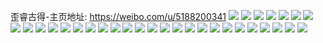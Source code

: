 歪睿古得-主页地址: https://weibo.com/u/5188200341 
![](https://wx4.sinaimg.cn/mw2000/005F79UFly1h8wygtimluj30u00ya0y1.jpg) 
![](https://wx4.sinaimg.cn/mw2000/005F79UFly1h8s5674rcgj30zo2561kx.jpg) 
![](https://wx4.sinaimg.cn/mw2000/005F79UFly1h8phu8wo7wj32c02c04qq.jpg) 
![](https://wx4.sinaimg.cn/mw2000/005F79UFly1h8niu481vkj32c02c0npe.jpg) 
![](https://wx4.sinaimg.cn/mw2000/005F79UFly1h8klcp8d26j30zo256h1o.jpg) 
![](https://wx4.sinaimg.cn/mw2000/005F79UFly1h8jtdghgjgj30zo256h0e.jpg) 
![](https://wx4.sinaimg.cn/mw2000/005F79UFly1h8iy2l20goj30v90v9gql.jpg) 
![](https://wx4.sinaimg.cn/mw2000/005F79UFly1h8bf3zbek7j31o01o0hdt.jpg) 
![](https://wx4.sinaimg.cn/mw2000/005F79UFly1h7z7sgn6njj30zo2567u2.jpg) 
![](https://wx4.sinaimg.cn/mw2000/005F79UFly1h7z164oi60j32c02c0kjl.jpg) 
![](https://wx4.sinaimg.cn/mw2000/005F79UFly1h7uh8br5fsj30u01hcws0.jpg) 
![](https://wx4.sinaimg.cn/mw2000/005F79UFly1h7l9nnjhcmj31o0280kjl.jpg) 
![](https://wx4.sinaimg.cn/mw2000/005F79UFly1h7l78qyfmyj313y24w7ku.jpg) 
![](https://wx4.sinaimg.cn/mw2000/005F79UFly1h7l78qh4qdj313y24w1kx.jpg) 
![](https://wx4.sinaimg.cn/mw2000/005F79UFly1h7l6hvx47vj32560zonpd.jpg) 
![](https://wx4.sinaimg.cn/mw2000/005F79UFly1h6y8gng2fhj32c03407wi.jpg) 
![](https://wx4.sinaimg.cn/mw2000/005F79UFly1h6y8gxfkvwj33402c019a.jpg) 
![](https://wx4.sinaimg.cn/mw2000/005F79UFly1h6y8fk8649j30zo256e82.jpg) 
![](https://wx4.sinaimg.cn/mw2000/005F79UFly1h6543yotdtj30wi0fbt9x.jpg) 
![](https://wx4.sinaimg.cn/mw2000/005F79UFly1h5i5agwg7fj31o02804qq.jpg) 
![](https://wx4.sinaimg.cn/mw2000/005F79UFly1h50wd2kxvbj31o01o0kjl.jpg) 
![](https://wx4.sinaimg.cn/mw2000/005F79UFly1h4v66seuxhj32c02c0nph.jpg) 
![](https://wx4.sinaimg.cn/mw2000/005F79UFly1h4v5f2vu8bj32c02c01l0.jpg) 
![](https://wx4.sinaimg.cn/mw2000/005F79UFly1h4nx3tynk7j32c02c0kjp.jpg) 
![](https://wx4.sinaimg.cn/mw2000/005F79UFly1h4jif15g4bj32c02c01l2.jpg) 
![](https://wx4.sinaimg.cn/mw2000/005F79UFly1h4jif5psc1j32c12c1e85.jpg) 
![](https://wx4.sinaimg.cn/mw2000/005F79UFly1h4jif9ty0ej32c02c04qu.jpg) 
![](https://wx4.sinaimg.cn/mw2000/005F79UFly1h4jifdtbpej32c02c0kjp.jpg) 
![](https://wx4.sinaimg.cn/mw2000/005F79UFly1h4jievoaz7j32c02c04qt.jpg) 
![](https://wx4.sinaimg.cn/mw2000/005F79UFly1h4jifhweamj32c02c0hdv.jpg) 
![](https://wx4.sinaimg.cn/mw2000/005F79UFly1h4gsq59gozj32c02c07wi.jpg) 
